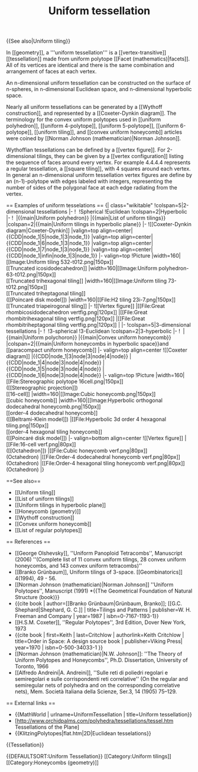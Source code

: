 ﻿---
lastrevid: 644960288
pageid: 401018
canonicalurl: http://en.wikipedia.org/wiki/Uniform_tessellation
title: Uniform tessellation
editurl: http://en.wikipedia.org/w/index.php?title=Uniform_tessellation&action=edit
length: 5759
contentmodel: wikitext
pagelanguage: en
touched: 2015-02-16T14:13:00Z
ns: 0
fullurl: http://en.wikipedia.org/wiki/Uniform_tessellation
---

{{See also|Uniform tiling}}

In [[geometry]], a '''uniform tessellation''' is a [[vertex-transitive]] [[tessellation]] made from uniform polytope [[Facet (mathematics)|facets]]. All of its vertices are identical and there is the same combination and arrangement of faces at each vertex.

An n-dimensional uniform tessellation can be constructed on the surface of n-spheres, in n-dimensional Euclidean space, and n-dimensional hyperbolic space.

Nearly all uniform tessellations can be generated by a [[Wythoff construction]], and represented by a [[Coxeter-Dynkin diagram]]. The terminology for the convex uniform polytopes used in [[uniform polyhedron]], [[uniform 4-polytope]], [[uniform 5-polytope]], [[uniform 6-polytope]], [[uniform tiling]], and [[convex uniform honeycomb]] articles were coined by [[Norman Johnson (mathematician)|Norman Johnson]].

Wythoffian tessellations can be defined by a [[vertex figure]]. For 2-dimensional tilings, they can be given by a [[vertex configuration]] listing the sequence of faces around every vertex. For example 4.4.4.4 represents a regular tessellation, a [[square tiling]], with 4 squares around each vertex. In general an n-dimensional uniform tessellation vertex figures are define by an (n-1)-polytope with edges labeled with integers, representing the number of sides of the polygonal face at each edge radiating from the vertex.

== Examples of uniform tesselations ==
{| class="wikitable"
!colspan=5|2-dimensional tessellations
|-
!&nbsp;
!Spherical
!Euclidean
!colspan=2|Hyperbolic
|-
!&nbsp;
|{{main|Uniform polyhedron}}
|{{main|List of uniform tilings}}
|colspan=2|{{main|Uniform tilings in hyperbolic plane}}
|-
![[Coxeter-Dynkin diagram|Coxeter-Dynkin]]
|valign=top align=center|{{CDD|node_1|5|node_1|3|node_1}}
|valign=top align=center|{{CDD|node_1|6|node_1|3|node_1}}
|valign=top align=center|{{CDD|node_1|7|node_1|3|node_1}}
|valign=top align=center|{{CDD|node_1|infin|node_1|3|node_1}}
|- valign=top 
!Picture
|width=160|[[Image:Uniform tiling 532-t012.png|150px]]<BR>[[Truncated icosidodecahedron]]
|width=160|[[Image:Uniform polyhedron-63-t012.png|150px]]<BR>[[Truncated trihexagonal tiling]]
|width=160|[[Image:Uniform tiling 73-t012.png|150px]]<BR>[[Truncated triheptagonal tiling]]<BR>([[Poincaré disk model]])
|width=160|[[File:H2 tiling 23i-7.png|150px]]<BR>[[Truncated triapeirogonal tiling]]
|-
![[Vertex figure]]
|[[File:Great rhombicosidodecahedron vertfig.png|120px]]
|[[File:Great rhombitrihexagonal tiling vertfig.png|120px]]
|[[File:Great rhombitriheptagonal tiling vertfig.png|120px]]
|
|-
!colspan=5|3-dimensional tessellations
|-
!&nbsp;
!3-spherical
!3-Euclidean
!colspan=2|3-hyperbolic
|-
!&nbsp;
|{{main|Uniform polychoron}}
|{{main|Convex uniform honeycomb}}
|colspan=2|{{main|Uniform honeycombs in hyperbolic space}}and [[paracompact uniform honeycomb]]
|- valign=top align=center
![[Coxeter diagram]]
|{{CDD|node_1|3|node|3|node|4|node}}
|{{CDD|node_1|4|node|3|node|4|node}}
|{{CDD|node_1|5|node|3|node|4|node}}
|{{CDD|node_1|6|node|3|node|4|node}}
|- valign=top 
!Picture
|width=160|[[File:Stereographic polytope 16cell.png|150px]]<BR>([[Stereographic projection]])<BR>[[16-cell]]
|width=160|[[Image:Cubic honeycomb.png|150px]]<BR>[[cubic honeycomb]]
|width=160|[[Image:Hyperbolic orthogonal dodecahedral honeycomb.png|150px]]<BR>[[order-4 dodecahedral honeycomb]]<BR>([[Beltrami-Klein model]])
|[[File:Hyperbolic 3d order 4 hexagonal tiling.png|150px]]<BR>[[order-4 hexagonal tiling honeycomb]]<BR>([[Poincaré disk model]])
|- valign=bottom align=center
![[Vertex figure]]
|[[File:16-cell verf.png|80px]]<BR>([[Octahedron]])
|[[File:Cubic honeycomb verf.png|80px]]<BR>(Octahedron)
|[[File:Order-4 dodecahedral honeycomb verf.png|80px]]<BR>(Octahedron)
|[[File:Order-4 hexagonal tiling honeycomb verf.png|80px]]<BR>(Octahedron)
|}

==See also==
* [[Uniform tiling]]
* [[List of uniform tilings]]
* [[Uniform tilings in hyperbolic plane]]
* [[Honeycomb (geometry)]]
* [[Wythoff construction]]
* [[Convex uniform honeycomb]]
* [[List of regular polytopes]]

== References ==
* [[George Olshevsky]], ''Uniform Panoploid Tetracombs'', Manuscript (2006) ''(Complete list of 11 convex uniform tilings, 28 convex uniform honeycombs, and 143 convex uniform tetracombs)''
* [[Branko Grünbaum]], Uniform tilings of 3-space. [[Geombinatorics]] 4(1994), 49 - 56.
* [[Norman Johnson (mathematician)|Norman Johnson]] ''Uniform Polytopes'', Manuscript (1991)
*{{The Geometrical Foundation of Natural Structure (book)}}
* {{cite book | author=[[Branko Grünbaum|Grünbaum, Branko]]; [[G.C. Shephard|Shephard, G. C.]] | title=Tilings and Patterns | publisher=W. H. Freeman and Company | year=1987 | isbn=0-7167-1193-1}}
* [[H.S.M. Coxeter]], ''Regular Polytopes'', 3rd Edition, Dover New York, 1973
* {{cite book | first=Keith | last=Critchlow | authorlink=Keith Critchlow  | title=Order in Space: A design source book | publisher=Viking Press| year=1970 | isbn=0-500-34033-1 }}
* [[Norman Johnson (mathematician)|N.W. Johnson]]: ''The Theory of Uniform Polytopes and Honeycombs'', Ph.D. Dissertation, University of Toronto, 1966
* [[Alfredo Andreini|A. Andreini]], ''Sulle reti di poliedri regolari e semiregolari e sulle corrispondenti reti correlative'' (On the regular and semiregular nets of polyhedra and on the corresponding correlative nets), Mem. Società Italiana della Scienze, Ser.3, 14 (1905) 75–129.

== External links ==
* {{MathWorld | urlname=UniformTessellation | title=Uniform tessellation}}
* [http://www.orchidpalms.com/polyhedra/tessellations/tessel.htm Tessellations of the Plane]
* {{KlitzingPolytopes|flat.htm|2D|Euclidean tesselations}}

{{Tessellation}}

{{DEFAULTSORT:Uniform Tessellation}}
[[Category:Uniform tilings]]
[[Category:Honeycombs (geometry)]]